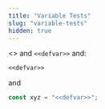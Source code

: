 ```yaml
---
title: "Variable Tests"
slug: "variable-tests"
hidden: true
---
```

<<defvar>> and `<<defvar>>` and:

```
<<defvar>>
```

and

```js
const xyz = "<<defvar>>";
```